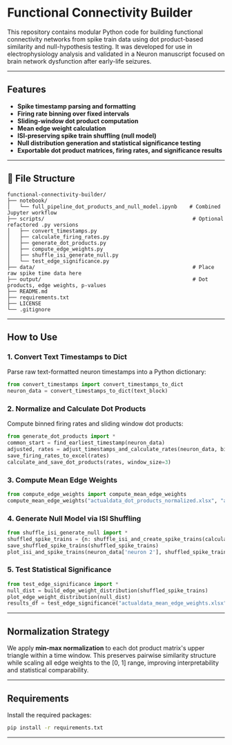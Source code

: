 # Functional Connectivity Builder

This repository contains modular Python code for building functional connectivity networks from spike train data using dot product-based similarity and null-hypothesis testing. It was developed for use in electrophysiology analysis and validated in a Neuron manuscript focused on brain network dysfunction after early-life seizures.

---

## **Features**

* **Spike timestamp parsing and formatting**
* **Firing rate binning over fixed intervals**
* **Sliding-window dot product computation**
* **Mean edge weight calculation**
* **ISI-preserving spike train shuffling (null model)**
* **Null distribution generation and statistical significance testing**
* **Exportable dot product matrices, firing rates, and significance results**

---

## 📁 **File Structure**

```
functional-connectivity-builder/
├── notebook/
│   └── full_pipeline_dot_products_and_null_model.ipynb    # Combined Jupyter workflow
├── scripts/                                                # Optional refactored .py versions
│   ├── convert_timestamps.py
│   ├── calculate_firing_rates.py
│   ├── generate_dot_products.py
│   ├── compute_edge_weights.py
│   ├── shuffle_isi_generate_null.py
│   └── test_edge_significance.py
├── data/                                                   # Place raw spike time data here
├── output/                                                 # Dot products, edge weights, p-values
├── README.md
├── requirements.txt
├── LICENSE
└── .gitignore
```

---

## **How to Use**

### 1. Convert Text Timestamps to Dict

Parse raw text-formatted neuron timestamps into a Python dictionary:

```python
from convert_timestamps import convert_timestamps_to_dict
neuron_data = convert_timestamps_to_dict(text_block)
```

### 2. Normalize and Calculate Dot Products

Compute binned firing rates and sliding window dot products:

```python
from generate_dot_products import *
common_start = find_earliest_timestamp(neuron_data)
adjusted, rates = adjust_timestamps_and_calculate_rates(neuron_data, bin_size=10, common_start=common_start)
save_firing_rates_to_excel(rates)
calculate_and_save_dot_products(rates, window_size=3)
```

### 3. Compute Mean Edge Weights

```python
from compute_edge_weights import compute_mean_edge_weights
compute_mean_edge_weights("actualdata_dot_products_normalized.xlsx", "actualdata_mean_edge_weights.xlsx")
```

### 4. Generate Null Model via ISI Shuffling

```python
from shuffle_isi_generate_null import *
shuffled_spike_trains = {n: shuffle_isi_and_create_spike_trains(calculate_isi(ts), 1000) for n, ts in neuron_data.items()}
save_shuffled_spike_trains(shuffled_spike_trains)
plot_isi_and_spike_trains(neuron_data['neuron 2'], shuffled_spike_trains['neuron 2'])
```

### 5. Test Statistical Significance

```python
from test_edge_significance import *
null_dist = build_edge_weight_distribution(shuffled_spike_trains)
plot_edge_weight_distribution(null_dist)
results_df = test_edge_significance("actualdata_mean_edge_weights.xlsx", null_dist)
```

---

## **Normalization Strategy**

We apply **min-max normalization** to each dot product matrix's upper triangle within a time window. This preserves pairwise similarity structure while scaling all edge weights to the \[0, 1] range, improving interpretability and statistical comparability.

---

## **Requirements**

Install the required packages:

```bash
pip install -r requirements.txt
```

---
